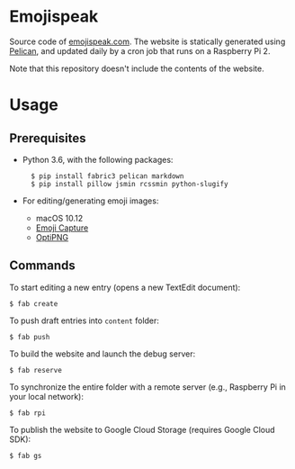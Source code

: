 # Emojispeak 

Source code of [emojispeak.com](http://emojispeak.com). The website is statically generated using [Pelican](https://github.com/getpelican/pelican), and updated daily by a cron job that runs on a Raspberry Pi 2.   

Note that this repository doesn't include the contents of the website.

# Usage 

## Prerequisites 

* Python 3.6, with the following packages: 

        $ pip install fabric3 pelican markdown 
        $ pip install pillow jsmin rcssmin python-slugify

* For editing/generating emoji images: 
    * macOS 10.12  
    * [Emoji Capture](https://github.com/kosuke/emoji-capture) 
    * [OptiPNG](http://optipng.sourceforge.net) 

## Commands

To start editing a new entry (opens a new TextEdit document): 

    $ fab create

To push draft entries into `content` folder: 

    $ fab push
    
To build the website and launch the debug server: 

    $ fab reserve

To synchronize the entire folder with a remote server (e.g., Raspberry Pi in your local network): 

    $ fab rpi

To publish the website to Google Cloud Storage (requires Google Cloud SDK):

    $ fab gs


